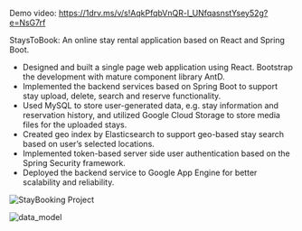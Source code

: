 Demo video: https://1drv.ms/v/s!AqkPfqbVnQR-l_UNfqasnstYsey52g?e=NsG7rf


StaysToBook: An online stay rental application based on React and Spring Boot.
 - Designed and built a single page web application using React. Bootstrap the development with mature component library AntD.
 - Implemented the backend services based on Spring Boot to support stay upload, delete, search and reserve functionality.
 - Used MySQL to store user-generated data, e.g. stay information and reservation history, and utilized Google Cloud Storage to store media files for the uploaded stays.
 - Created geo index by Elasticsearch to support geo-based stay search based on user’s selected locations.
 - Implemented token-based server side user authentication based on the Spring Security framework. 
 - Deployed the backend service to Google App Engine for better scalability and reliability.
 

![StayBooking Project](https://user-images.githubusercontent.com/107577761/184413595-f5113f22-4af5-4fa0-b262-b09daf57a8d4.png)

![data_model](https://user-images.githubusercontent.com/107577761/184413621-8ff82bba-5ea8-4c9e-b049-73c27f1643a0.png)

